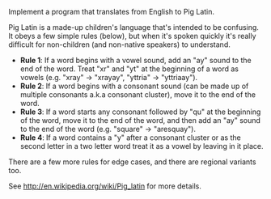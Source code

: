 Implement a program that translates from English to Pig Latin.

Pig Latin is a made-up children's language that's intended to be
confusing. It obeys a few simple rules (below), but when it's spoken
quickly it's really difficult for non-children (and non-native speakers)
to understand.

- **Rule 1**: If a word begins with a vowel sound, add an "ay" sound to the end of the word. Treat "xr" and "yt" at the beginning of a word as vowels (e.g. "xray" -> "xrayay", "yttria" -> "yttriaay").
- **Rule 2**: If a word begins with a consonant sound (can be made up of multiple consonants a.k.a consonant cluster), move it to the end of the word.
- **Rule 3**: If a word starts any consonant followed by "qu" at the beginning of the word, move it to the end of the word, and then add an "ay" sound to the end of the word (e.g. "square" -> "aresquay").
- **Rule 4**: If a word contains a "y" after a consonant cluster or as the second letter in a two letter word treat it as a vowel by leaving in it place.

There are a few more rules for edge cases, and there are regional
variants too.

See <http://en.wikipedia.org/wiki/Pig_latin> for more details.
